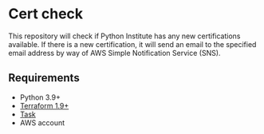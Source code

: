 # Cert check

This repository will check if Python Institute has any new certifications
available. If there is a new certification, it will send an email to the
specified email address by way of AWS Simple Notification Service (SNS).

## Requirements

- Python 3.9+
- [Terraform 1.9+](https://developer.hashicorp.com/terraform/install)
- [Task](https://taskfile.dev/installation/#install-script)
- AWS account



